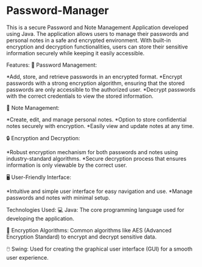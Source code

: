 # Password-Manager
This is a secure Password and Note Management Application developed using Java. The application allows users to manage their passwords and personal notes in a safe and encrypted environment. With built-in encryption and decryption functionalities, users can store their sensitive information securely while keeping it easily accessible.

Features:
🔑 Password Management:

*Add, store, and retrieve passwords in an encrypted format.
*Encrypt passwords with a strong encryption algorithm, ensuring that the stored passwords are only accessible to the authorized user.
*Decrypt passwords with the correct credentials to view the stored information.

📝 Note Management:

*Create, edit, and manage personal notes.
*Option to store confidential notes securely with encryption.
*Easily view and update notes at any time.

🔒 Encryption and Decryption:

*Robust encryption mechanism for both passwords and notes using industry-standard algorithms.
*Secure decryption process that ensures information is only viewable by the correct user.

🖥️ User-Friendly Interface:

*Intuitive and simple user interface for easy navigation and use.
*Manage passwords and notes with minimal setup.


Technologies Used:
💻 Java: The core programming language used for developing the application.

🔐 Encryption Algorithms: Common algorithms like AES (Advanced Encryption Standard) to encrypt and decrypt sensitive data.

🖱️ Swing: Used for creating the graphical user interface (GUI) for a smooth user experience.
